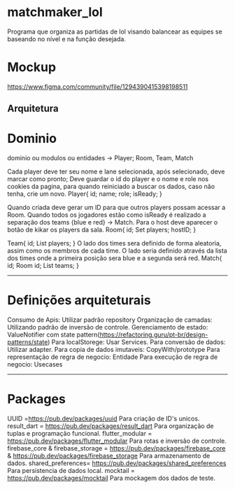 # matchmaker_lol

Programa que organiza as partidas de lol visando balancear  as equipes se baseando no nível e na função desejada.

# Mockup

https://www.figma.com/community/file/1294390415398198511

## Arquitetura
# Dominio
dominio ou modulos ou entidades -> Player; Room, Team, Match

Cada player deve ter seu nome  e lane selecionada, após selecionado, deve marcar como pronto;
Deve guardar o id do player e o nome e role nos cookies da pagina, para quando reiniciado a buscar os dados, caso não tenha, crie um novo.
Player{
	id;
	name;
	role;
	isReady;
}

Quando criada deve gerar um ID para que outros players possam acessar a  Room.
Quando todos os jogadores estão como isReady é realizado a separação dos teams {blue e red} -> Match.
Para o host deve aparecer o botão de kikar os players da sala.
Room{
	id;
	Set<Player> players;
	hostID;
}

Team{
	id;
	List<Player> players;
}
O lado dos times sera definido de forma aleatoria, assim como os membros de cada time.
O lado seria definido através da lista dos times onde  a primeira posição sera blue e a segunda será red.
Match{
	id;
	Room id;
	List<Team> teams;
}

----------------------------------------------------------------------------------------------------------------
# Definições arquiteturais
Consumo de Apis: Utilizar padrão repository 
Organização de camadas: Utilizando padrão de inversão de controle.
Gerenciamento de estado:  ValueNotifier com state pattern(https://refactoring.guru/pt-br/design-patterns/state) 
Para localStorege: Usar Services.
Para conversão de dados: Utilizar adapter.
Para copia de dados imutaveis: CopyWith/prototype
Para representação de regra de negocio: Entidade
Para execução de regra de negocio: Usecases

----------------------------------------------------------------------------------------------------------------
# Packages
UUID =https://pub.dev/packages/uuid Para criação de ID's unicos.
result_dart = https://pub.dev/packages/result_dart  Para organização de tuplas e programação funcional.
flutter_modular = https://pub.dev/packages/flutter_modular  Para rotas e inversão de controle.
firebase_core & firebase_storage = https://pub.dev/packages/firebase_core & https://pub.dev/packages/firebase_storage Para armazenamento de dados.
shared_preferences=  https://pub.dev/packages/shared_preferences  Para persistencia de dados local.
mocktail = https://pub.dev/packages/mocktail Para mockagem dos dados de teste.

